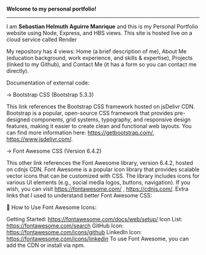 **Welcome to my personal portfolio!**
__________________________________________________________________________________________________

I am **Sebastian Helmuth Aguirre Manrique** and this is my Personal Portfolio website using Node, Express, and HBS views. This site is hosted live on a cloud service called Render

My repository has 4 views: Home (a brief description of me), About Me (education background, work experience, and skills & expertise), Projects 
(linked to my Github), and Contact Me (it has a form so you can contact me directly).

Documentation of external code:

 -> Bootstrap CSS (Bootstrap 5.3.3)

 <link rel="stylesheet" href="https://cdn.jsdelivr.net/npm/bootstrap@5.3.3/dist/css/bootstrap.min.css" integrity="sha384-QWTKZyjpPEjISv5WaRU9OFeRpok6YctnYmDr5pNlyT2bRjXh0JMhjY6hW+ALEwIH" crossorigin="anonymous">

This link references the Bootstrap CSS framework hosted on jsDelivr CDN. Bootstrap is a popular, open-source CSS framework that provides pre-designed components, grid systems, typography, and responsive design features, making it easier to create clean and functional web layouts. You can find more information here: https://getbootstrap.com/, https://www.jsdelivr.com/.

-> Font Awesome CSS (Version 6.4.2)

<link rel="stylesheet" href="https://cdnjs.cloudflare.com/ajax/libs/font-awesome/6.4.2/css/all.min.css">


This other link references the Font Awesome library, version 6.4.2, hosted on cdnjs CDN. Font Awesome is a popular icon library that provides scalable vector icons that can be customized with CSS. The library includes icons for various UI elements (e.g., social media logos, buttons, navigation). If you wish, you can visit https://fontawesome.com/ , https://cdnjs.com/.
Extra links that I used to understand better Font Awesome CSS:

📌 How to Use Font Awesome Icons:

Getting Started: https://fontawesome.com/docs/web/setup/
Icon List: https://fontawesome.com/search
GitHub Icon: https://fontawesome.com/icons/github
LinkedIn Icon: https://fontawesome.com/icons/linkedin
To use Font Awesome, you can add the CDN or install via npm.

